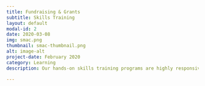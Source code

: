 ```yaml
---
title: Fundraising & Grants 
subtitle: Skills Training 
layout: default
modal-id: 2
date: 2020-03-08
img: smac.png
thumbnail: smac-thumbnail.png
alt: image-alt
project-date: February 2020
category: Learning 
description: Our hands-on skills training programs are highly responsive to each organization's business processes. The 2-day workshops are designed to help professionals achieve breakthroughs by overcoming knowledge gaps.    

---
```

